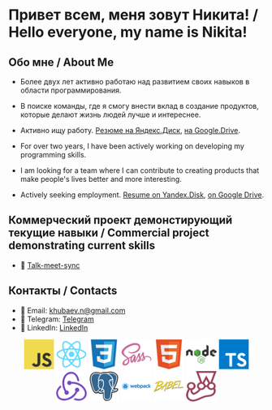 # Привет всем, меня зовут Никита! / Hello everyone, my name is Nikita!

## Обо мне / About Me
- Более двух лет активно работаю над развитием своих навыков в области программирования.
- В поиске команды, где я смогу внести вклад в создание продуктов, которые делают жизнь людей лучше и интереснее.
- Активно ищу работу. [Резюме на Яндекс.Диск](https://disk.yandex.ru/i/M3ShonnH5e7LOA), [на Google.Drive](https://drive.google.com/file/d/1VZgCRwF5QFsHvgmx0s1omB1JrA_uARAT/view?usp=drive_link).

- For over two years, I have been actively working on developing my programming skills.
- I am looking for a team where I can contribute to creating products that make people's lives better and more interesting.
- Actively seeking employment. [Resume on Yandex.Disk](https://disk.yandex.ru/i/M3ShonnH5e7LOA), [on Google Drive](https://drive.google.com/file/d/1VZgCRwF5QFsHvgmx0s1omB1JrA_uARAT/view?usp=drive_link).



## Коммерческий проект демонстирующий текущие навыки / Commercial project demonstrating current skills
- 📆 [Talk-meet-sync](https://github.com/Moscow89er/talk-meet-sync)

## Контакты / Contacts
- 📧 Email: [khubaev.n@gmail.com](mailto:khubaev.n@gmail.com)
- 💬 Telegram: [Telegram](https://t.me/Nikita_Khubaev)
- 💼 LinkedIn: [LinkedIn](https://www.linkedin.com/in/nikita-khubaev)


<p align="center">
  <img src="https://github.com/devicons/devicon/blob/master/icons/javascript/javascript-original.svg" alt="JavaScript" width="60" />
  <img src="https://github.com/devicons/devicon/blob/master/icons/react/react-original.svg" alt="React" width="60" />
  <img src="https://github.com/devicons/devicon/blob/master/icons/css3/css3-original.svg" alt="CSS3" width="60" />
  <img src="https://github.com/devicons/devicon/blob/master/icons/sass/sass-original.svg" alt="Sass" width="60" />
  <img src="https://github.com/devicons/devicon/blob/master/icons/html5/html5-original.svg" alt="HTML5" width="60" />
  <img src="https://github.com/devicons/devicon/blob/master/icons/nodejs/nodejs-original-wordmark.svg" alt="Node.js" width="60" />
  <img src="https://github.com/devicons/devicon/blob/master/icons/typescript/typescript-original.svg" alt="TypeScript" width="60" />
  <img src="https://github.com/devicons/devicon/blob/master/icons/redux/redux-original.svg" alt="Redux" width="60" />
  <img src="https://github.com/devicons/devicon/blob/master/icons/postgresql/postgresql-original.svg" alt="PostgreSQL" width="60" />
  <img src="https://github.com/devicons/devicon/blob/master/icons/webpack/webpack-original-wordmark.svg" alt="Webpack" width="60" />
  <img src="https://github.com/devicons/devicon/blob/master/icons/babel/babel-original.svg" alt="Babel" width="60" />
  <img src="https://github.com/devicons/devicon/blob/master/icons/jest/jest-plain.svg" alt="Jest" width="60" />
</p>
